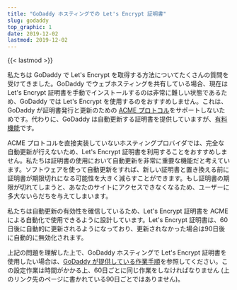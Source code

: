 ```yaml
---
title: "GoDaddy ホスティングでの Let's Encrypt 証明書"
slug: godaddy
top_graphic: 1
date: 2019-12-02
lastmod: 2019-12-02
---
```


{{< lastmod >}}

私たちは GoDaddy で Let's Encrypt を取得する方法についてたくさんの質問を受けてきました。GoDaddy でウェブホスティングを共有している場合、現在は Let's Encrypt 証明書を手動でインストールするのは非常に難しい状態であるため、GoDaddy では Let's Encrypt を使用するのをおすすめしません。これは、GoDaddy が証明書発行と更新のための [ACME プロトコル][1]をサポートしないためです。代わりに、GoDaddy は自動更新する証明書を提供していますが、[有料機能][2]です。

ACME プロトコルを直接実装していないホスティングプロバイダでは、完全な自動更新が行えないため、Let's Encrypt 証明書を利用することをおすすめしません。私たちは証明書の使用において自動更新を非常に重要な機能だと考えています。ソフトウェアを使って自動更新をすれば、新しい証明書と置き換える前に証明書が期限切れになる可能性を大きく減らすことができます。もし証明書の期限が切れてしまうと、あなたのサイトにアクセスできなくなるため、ユーザーに多大ないらだちを与えてしまいます。

私たちは自動更新の有効性を確信しているため、Let's Encrypt 証明書を ACME による自動化で使用できるように設計しています。Let's Encrypt 証明書は、60日後に自動的に更新されるようになっており、更新されなかった場合は90日後に自動的に無効化されます。

上記の問題を理解した上で、GoDaddy ホスティングで Let's Encrypt 証明書を使用したい場合は、[GoDaddy が提供している作業手順][3]を参照してください。この設定作業は時間がかかる上、60日ごとに同じ作業をしなければなりません (上のリンク先のページに書かれている90日ごとではありません)。

[1]: https://tools.ietf.org/html/rfc8555
[2]: https://www.godaddy.com/web-security/ssl-certificate
[3]: https://www.godaddy.com/help/install-a-lets-encrypt-certificate-on-your-cpanel-hosting-account-28023
